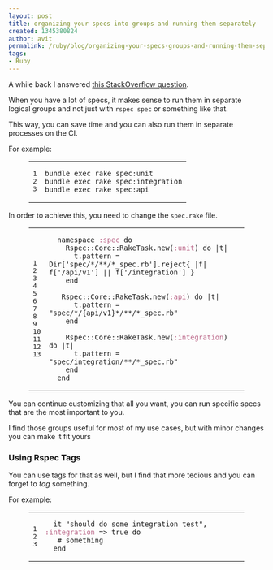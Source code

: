 ```yaml
---
layout: post
title: organizing your specs into groups and running them separately
created: 1345380824
author: avit
permalink: /ruby/blog/organizing-your-specs-groups-and-running-them-separately
tags:
- Ruby
---
```

<p dir="ltr">A while back I answered <a href="http://stackoverflow.com/questions/10029250/organizing-rspec-2-tests-into-unit-and-integration-categories-in-rails/10029504#10029504">this StackOverflow question</a>.</p>

<p dir="ltr">When you have a lot of specs, it makes sense to run them in separate logical groups and not just with <code>rspec spec</code> or something like that.</p>

<p dir="ltr">This way, you can save time and you can also run them in separate processes on the CI.</p>

<p dir="ltr">For example:</p>

<figure class="code">
<div class="highlight" dir="ltr">
<table>
	<tbody>
		<tr>
			<td class="gutter">
			<pre class="line-numbers">
<span class="line-number">1</span>
<span class="line-number">2</span>
<span class="line-number">3</span>
</pre>
			</td>
			<td class="code">
			<pre>
<code><span class="line">bundle exec rake spec:unit
</span><span class="line">bundle exec rake spec:integration
</span><span class="line">bundle exec rake spec:api</span></code></pre>
			</td>
		</tr>
	</tbody>
</table>
</div>
</figure>

<p dir="ltr">In order to achieve this, you need to change the <code>spec.rake</code> file.</p>

<figure class="code"><figcaption dir="ltr"></figcaption>

<div class="highlight" dir="ltr">
<table>
	<tbody>
		<tr>
			<td class="gutter">
			<pre class="line-numbers">
<span class="line-number">1</span>
<span class="line-number">2</span>
<span class="line-number">3</span>
<span class="line-number">4</span>
<span class="line-number">5</span>
<span class="line-number">6</span>
<span class="line-number">7</span>
<span class="line-number">8</span>
<span class="line-number">9</span>
<span class="line-number">10</span>
<span class="line-number">11</span>
<span class="line-number">12</span>
<span class="line-number">13</span>
</pre>
			</td>
			<td class="code">
			<pre>
<code class="ruby"><span class="line">  <span class="n">namespace</span> <span class="ss">:spec</span> <span class="k">do</span>
</span><span class="line">    <span class="no">Rspec</span><span class="o">::</span><span class="no">Core</span><span class="o">::</span><span class="no">RakeTask</span><span class="o">.</span><span class="n">new</span><span class="p">(</span><span class="ss">:unit</span><span class="p">)</span> <span class="k">do</span> <span class="o">|</span><span class="n">t</span><span class="o">|</span>
</span><span class="line">      <span class="n">t</span><span class="o">.</span><span class="n">pattern</span> <span class="o">=</span> <span class="no">Dir</span><span class="o">[</span><span class="s1">&#39;spec/*/**/*_spec.rb&#39;</span><span class="o">].</span><span class="n">reject</span><span class="p">{</span> <span class="o">|</span><span class="n">f</span><span class="o">|</span> <span class="n">f</span><span class="o">[</span><span class="s1">&#39;/api/v1&#39;</span><span class="o">]</span> <span class="o">||</span> <span class="n">f</span><span class="o">[</span><span class="s1">&#39;/integration&#39;</span><span class="o">]</span> <span class="p">}</span>
</span><span class="line">    <span class="k">end</span>
</span><span class="line">
</span><span class="line">   <span class="no">Rspec</span><span class="o">::</span><span class="no">Core</span><span class="o">::</span><span class="no">RakeTask</span><span class="o">.</span><span class="n">new</span><span class="p">(</span><span class="ss">:api</span><span class="p">)</span> <span class="k">do</span> <span class="o">|</span><span class="n">t</span><span class="o">|</span>
</span><span class="line">      <span class="n">t</span><span class="o">.</span><span class="n">pattern</span> <span class="o">=</span> <span class="s2">&quot;spec/*/{api/v1}*/**/*_spec.rb&quot;</span>
</span><span class="line">    <span class="k">end</span>
</span><span class="line">
</span><span class="line">    <span class="no">Rspec</span><span class="o">::</span><span class="no">Core</span><span class="o">::</span><span class="no">RakeTask</span><span class="o">.</span><span class="n">new</span><span class="p">(</span><span class="ss">:integration</span><span class="p">)</span> <span class="k">do</span> <span class="o">|</span><span class="n">t</span><span class="o">|</span>
</span><span class="line">      <span class="n">t</span><span class="o">.</span><span class="n">pattern</span> <span class="o">=</span> <span class="s2">&quot;spec/integration/**/*_spec.rb&quot;</span>
</span><span class="line">    <span class="k">end</span>
</span><span class="line">  <span class="k">end</span>
</span></code></pre>
			</td>
		</tr>
	</tbody>
</table>
</div>
</figure>

<p dir="ltr">You can continue customizing that all you want, you can run specific specs that are the most important to you.</p>

<p dir="ltr">I find those groups useful for most of my use cases, but with minor changes you can make it fit yours</p>

<h3 dir="ltr">Using Rspec Tags</h3>

<p dir="ltr">You can use tags for that as well, but I find that more tedious and you can forget to <em>tag</em> something.</p>

<p dir="ltr">For example:</p>

<figure class="code"><figcaption dir="ltr"></figcaption>

<div class="highlight">
<table dir="ltr">
	<tbody>
		<tr>
			<td class="gutter">
			<pre class="line-numbers">
<span class="line-number">1</span>
<span class="line-number">2</span>
<span class="line-number">3</span>
</pre>
			</td>
			<td class="code">
			<pre>
<code class="ruby"><span class="line">  <span class="n">it</span> <span class="s2">&quot;should do some integration test&quot;</span><span class="p">,</span> <span class="ss">:integration</span> <span class="o">=&gt;</span> <span class="kp">true</span> <span class="k">do</span>
</span><span class="line">   <span class="c1"># something</span>
</span><span class="line">  <span class="k">end</span>
</span></code></pre>
			</td>
		</tr>
	</tbody>
</table>
</div>
</figure>
